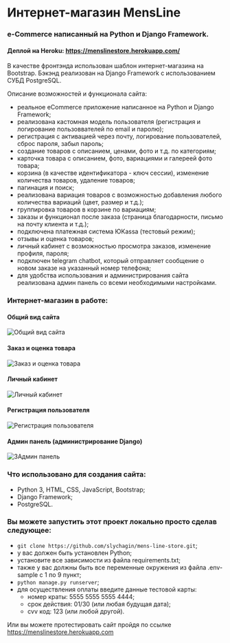 # Интернет-магазин MensLine
### e-Commerce написанный на Python и Django Framework.
#### Деплой на Heroku: https://menslinestore.herokuapp.com/


В качестве фронтэнда использован шаблон интернет-магазина на Bootstrap.
Бэкэнд реализован на Django Framework с использованием СУБД PostgreSQL.

Описание возможностей и функционала сайта:
- реальное eCommerce приложение написанное на Python и Django Framework;
- реализована кастомная модель пользователя (регистрация и логирование пользоввателей по email и паролю);
- регистрация с активацией через почту, логирование пользователей, сброс пароля, забыл пароль;
- создание товаров с описанием, ценами, фото и т.д. по категориям;
- карточка товара с описанием, фото, вариациями и галереей фото товара;
- корзина (в качестве идентификатора - ключ сессии), изменение количества товаров, удаление товаров;
- пагинация и поиск;
- реализована вариация товаров с возможностью добавления любого количества вариаций (цвет, размер и т.д.);
- группировка товаров в корзине по вариациям;
- заказы и функционал после заказа (страница благодарности, письмо на почту клиента и т.д.);
- подключена платежная система ЮKassa (тестовый режим);
- отзывы и оценка товаров;
- личный кабинет с возможностью просмотра заказов, изменение профиля, пароля;
- подключен telegram chatbot, который отправляет сообщение о новом заказе на указанный номер телефона;
- для удобства использования и администрирования сайта реализована админ панель со всеми необходимыми настройками.

### Интернет-магазин в работе:

#### Общий вид сайта
![Общий вид сайта](https://i.yapx.ru/UJIP9.gif)

#### Заказ и оценка товара
![Заказ и оценка товара](https://github.com/slychagin/lychagin-blog-site/blob/master/gifs/Site%20appearance.gif)

#### Личный кабинет
![Личный кабинет](https://github.com/slychagin/lychagin-blog-site/blob/master/gifs/Site%20appearance.gif)

#### Регистрация пользователя
![Регистрация пользователя](https://github.com/slychagin/lychagin-blog-site/blob/master/gifs/Site%20appearance.gif)

#### Админ панель (администрирование Django)
![ЗАдмин панель](https://github.com/slychagin/lychagin-blog-site/blob/master/gifs/Site%20appearance.gif)


### Что использовано для создания сайта:
- Python 3, HTML, CSS, JavaScript, Bootstrap;
- Django Framework;
- PostgreSQL.

### Вы можете запустить этот проект локально просто сделав следующее:
- `git clone https://github.com/slychagin/mens-line-store.git`;
- у вас должен быть установлен Python;
- установите все зависимости из файла requirements.txt;
- также у вас должны быть все переменные окружения из файла .env-sample с 1 по 9 пункт;
- `python manage.py runserver`;
- для осуществления оплаты введите данные тестовой карты:
  - номер краты: 5555 5555 5555 4444;
  - срок действия: 01/30 (или любая будущая дата);
  - cvv код: 123 (или любой другой).

Или вы можете протестировать сайт пройдя по ссылке https://menslinestore.herokuapp.com
